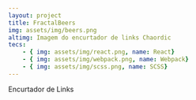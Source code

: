 ```yaml
---
layout: project
title: FractalBeers
img: assets/img/beers.png
altimg: Imagem do encurtador de links Chaordic
tecs: 
    - { img: assets/img/react.png, name: React}
    - { img: assets/img/webpack.png, name: Webpack}
    - { img: assets/img/scss.png, name: SCSS}
---
```

Encurtador de Links